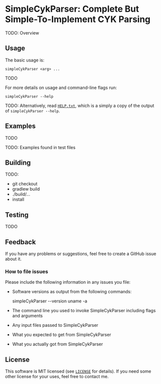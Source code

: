 # SimpleCykParser: Complete But Simple-To-Implement CYK Parsing

TODO: Overview

## Usage

The basic usage is:

    simpleCykParser <arg> ...

TODO

For more details on usage and command-line flags run:

    simpleCykParser --help

TODO: Alternatively, read [`HELP.txt`](HELP.txt), which is a simply a copy of the
output of `simpleCykParser --help`.

## Examples

TODO

TODO: Examples found in test files

## Building

TODO:

- git checkout
- gradlew build
- ./build/...
- install

## Testing

TODO

## Feedback

If you have any problems or suggestions, feel free to create a GitHub issue
about it.

### How to file issues

Please include the following information in any issues you file:

- Software versions as output from the following commands:

    simpleCykParser --version
    uname -a

- The command line you used to invoke SimpleCykParser including flags and arguments

- Any input files passed to SimpleCykParser

- What you expected to get from SimpleCykParser

- What you actually got from SimpleCykParser

## License

This software is MIT licensed (see [`LICENSE`](LICENSE) for details).  If you
need some other license for your uses, feel free to contact me.
